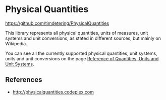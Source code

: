 # Physical Quantities #
<https://github.com/timdetering/PhysicalQuantities>

This library represents all physical quantities, units of measures, unit systems and unit conversions, as stated in different sources, but mainly on Wikipedia.

You can see all the currently supported physical quantities, unit systems, units and unit conversions on the page [Reference of Quantities, Units and Unit Systems](http://physicalquantities.codeplex.com/wikipage?title=Reference%20of%20Quantities%2c%20Units%20and%20Unit%20Systems&referringTitle=Home "Reference of Quantities, Units and Unit Systems").

## References ##
 * <http://physicalquantities.codeplex.com>

